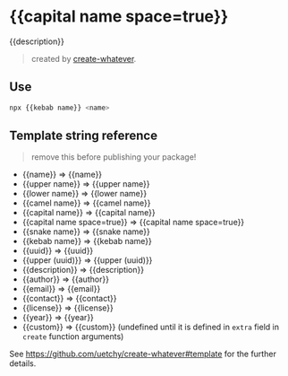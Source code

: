 # {{capital name space=true}}

{{description}}

> created by [create-whatever](https://github.com/uetchy/create-whatever/blob/master/README.md).

## Use

```bash
npx {{kebab name}} <name>
```

## Template string reference

> remove this before publishing your package!

- \{{name}} => {{name}}
- \{{upper name}} => {{upper name}}
- \{{lower name}} => {{lower name}}
- \{{camel name}} => {{camel name}}
- \{{capital name}} => {{capital name}}
- \{{capital name space=true}} => {{capital name space=true}}
- \{{snake name}} => {{snake name}}
- \{{kebab name}} => {{kebab name}}
- \{{uuid}} => {{uuid}}
- \{{upper (uuid)}} => {{upper (uuid)}}
- \{{description}} => {{description}}
- \{{author}} => {{author}}
- \{{email}} => {{email}}
- \{{contact}} => {{contact}}
- \{{license}} => {{license}}
- \{{year}} => {{year}}
- \{{custom}} => {{custom}} (undefined until it is defined in `extra` field in `create` function arguments)

See https://github.com/uetchy/create-whatever#template for the further details.
